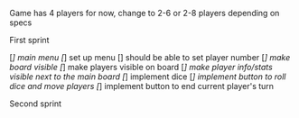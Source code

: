 Game has 4 players for now, change to 2-6 or 2-8 players depending on specs


First sprint

[*] main menu
[*] set up menu
    [] should be able to set player number
[*] make board visible
[*] make players visible on board
[*] make player info/stats visible next to the main board
[*] implement dice
[*] implement button to roll dice and move players
[*] implement button to end current player's turn


Second sprint
